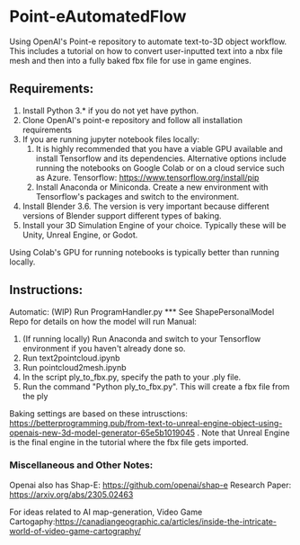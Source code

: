 # Point-eAutomatedFlow
Using OpenAI's Point-e repository to automate text-to-3D object workflow. This includes a tutorial on how to convert user-inputted text into a nbx file mesh and then into a fully baked fbx file for use in game engines.

## Requirements: 
1. Install Python 3.* if you do not yet have python.
3. Clone OpenAI's point-e repository and follow all installation requirements
4. If you are running jupyter notebook files locally:
    1. It is highly recommended that you have a viable GPU available and install Tensorflow and its dependencies. Alternative options include running the notebooks on Google Colab or on a cloud service such as Azure. Tensorflow: https://www.tensorflow.org/install/pip
    2. Install Anaconda or Miniconda. Create a new environment with Tensorflow's packages and switch to the environment.   
5. Install Blender 3.6. The version is very important because different versions of Blender support different types of baking. 
6. Install your 3D Simulation Engine of your choice. Typically these will be Unity, Unreal Engine, or Godot. 

Using Colab's GPU for running notebooks is typically better than running locally. 
## Instructions: 
Automatic:
(WIP) Run ProgramHandler.py
*** See ShapePersonalModel Repo for details on how the model will run 
Manual:
1. (If running locally) Run Anaconda and switch to your Tensorflow environment if you haven't already done so.
3. Run text2pointcloud.ipynb
4. Run pointcloud2mesh.ipynb
5. In the script ply_to_fbx.py, specify the path to your .ply file.
6. Run the command "Python ply_to_fbx.py". This will create a fbx file from the ply  

Baking settings are based on these intrusctions: https://betterprogramming.pub/from-text-to-unreal-engine-object-using-openais-new-3d-model-generator-65e5b1019045 . Note that Unreal Engine is the final engine in the tutorial where the fbx file gets imported.

### Miscellaneous and Other Notes: 
Openai also has Shap-E: https://github.com/openai/shap-e Research Paper: https://arxiv.org/abs/2305.02463

For ideas related to AI map-generation, Video Game Cartogaphy:https://canadiangeographic.ca/articles/inside-the-intricate-world-of-video-game-cartography/


